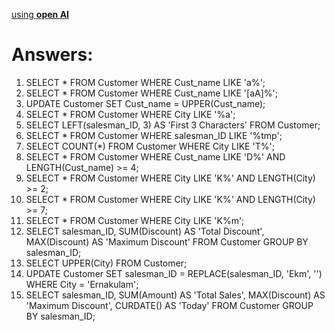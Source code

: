 [using **open AI**](https://openai.com/)  

# Answers:  
  
1. SELECT * FROM Customer WHERE Cust_name LIKE 'a%';  
2. SELECT * FROM Customer WHERE Cust_name LIKE '[aA]%';  
3. UPDATE Customer SET Cust_name = UPPER(Cust_name);  
4. SELECT * FROM Customer WHERE City LIKE '%a';  
5. SELECT LEFT(salesman_ID, 3) AS 'First 3 Characters' FROM Customer;  
6. SELECT * FROM Customer WHERE salesman_ID LIKE '%tmp';  
7. SELECT COUNT(*) FROM Customer WHERE City LIKE 'T%';  
8. SELECT * FROM Customer WHERE Cust_name LIKE 'D%' AND LENGTH(Cust_name) >= 4;  
9. SELECT * FROM Customer WHERE City LIKE 'K%' AND LENGTH(City) >= 2;  
10. SELECT * FROM Customer WHERE City LIKE 'K%' AND LENGTH(City) >= 7;  
11. SELECT * FROM Customer WHERE City LIKE 'K%m';  
12. SELECT salesman_ID, SUM(Discount) AS 'Total Discount', MAX(Discount) AS 'Maximum Discount' FROM Customer GROUP BY salesman_ID;  
13. SELECT UPPER(City) FROM Customer;  
14. UPDATE Customer SET salesman_ID = REPLACE(salesman_ID, 'Ekm', '') WHERE City = 'Ernakulam';  
15. SELECT salesman_ID, SUM(Amount) AS 'Total Sales', MAX(Discount) AS 'Maximum Discount', CURDATE() AS 'Today' FROM Customer GROUP BY salesman_ID;  
